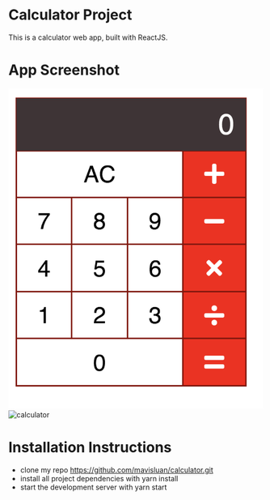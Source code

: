 # Calculator Project
This is a calculator web app, built with ReactJS.


# App Screenshot
![screenshot](src/screenshot.png)
<img src='screenshot.png' alt='calculator' width="400" height="500" >


# Installation Instructions
- clone my repo https://github.com/mavisluan/calculator.git
- install all project dependencies with yarn install
- start the development server with yarn start

